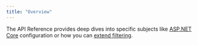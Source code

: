 ```yaml
---
title: "Overview"
---
```


The API Reference provides deep dives into specific subjects like [ASP.NET Core](/docs/hotchocolate/v13/api-reference/aspnetcore) configuration or how you can [extend filtering](/docs/hotchocolate/v13/api-reference/extending-filtering).
